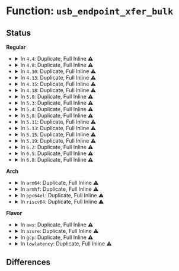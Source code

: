 # Function: <code>usb_endpoint_xfer_bulk</code>

## Status
<b>Regular</b>
<ul>
<li>
<details>
<summary>In <code>4.4</code>: Duplicate, Full Inline ⚠️</summary>

**Collision:** Static Duplication

**Inline:** Full

**Transformation:** False

**Instances:**

```
In drivers/usb/core/hcd.c (0)
Location: include/uapi/linux/usb/ch9.h:473
Inline: True
```
```
In drivers/usb/core/config.c (0)
Location: include/uapi/linux/usb/ch9.h:473
Inline: True
```
```
In drivers/usb/core/devio.c (0)
Location: include/uapi/linux/usb/ch9.h:473
Inline: True
```
```
In drivers/usb/host/xhci.c (0)
Location: include/uapi/linux/usb/ch9.h:473
Inline: True
```
```
In drivers/usb/host/xhci-mem.c (0)
Location: include/uapi/linux/usb/ch9.h:473
Inline: True
```
</details>
</li>
<li>
<details>
<summary>In <code>4.8</code>: Duplicate, Full Inline ⚠️</summary>

**Collision:** Static Duplication

**Inline:** Full

**Transformation:** False

**Instances:**

```
In drivers/usb/core/hcd.c (0)
Location: include/uapi/linux/usb/ch9.h:496
Inline: True
```
```
In drivers/usb/core/config.c (0)
Location: include/uapi/linux/usb/ch9.h:496
Inline: True
```
```
In drivers/usb/core/devio.c (0)
Location: include/uapi/linux/usb/ch9.h:496
Inline: True
```
```
In drivers/usb/host/xhci.c (0)
Location: include/uapi/linux/usb/ch9.h:496
Inline: True
```
```
In drivers/usb/host/xhci-mem.c (0)
Location: include/uapi/linux/usb/ch9.h:496
Inline: True
```
</details>
</li>
<li>
<details>
<summary>In <code>4.10</code>: Duplicate, Full Inline ⚠️</summary>

**Collision:** Static Duplication

**Inline:** Full

**Transformation:** False

**Instances:**

```
In drivers/usb/core/hcd.c (0)
Location: include/uapi/linux/usb/ch9.h:502
Inline: True
```
```
In drivers/usb/core/config.c (0)
Location: include/uapi/linux/usb/ch9.h:502
Inline: True
```
```
In drivers/usb/core/devio.c (0)
Location: include/uapi/linux/usb/ch9.h:502
Inline: True
```
```
In drivers/usb/host/xhci.c (0)
Location: include/uapi/linux/usb/ch9.h:502
Inline: True
```
```
In drivers/usb/host/xhci-mem.c (0)
Location: include/uapi/linux/usb/ch9.h:502
Inline: True
```
</details>
</li>
<li>
<details>
<summary>In <code>4.13</code>: Duplicate, Full Inline ⚠️</summary>

**Collision:** Static Duplication

**Inline:** Full

**Transformation:** False

**Instances:**

```
In drivers/usb/core/hcd.c (0)
Location: include/uapi/linux/usb/ch9.h:503
Inline: True
```
```
In drivers/usb/core/config.c (0)
Location: include/uapi/linux/usb/ch9.h:503
Inline: True
```
```
In drivers/usb/core/devio.c (0)
Location: include/uapi/linux/usb/ch9.h:503
Inline: True
```
```
In drivers/usb/host/xhci.c (0)
Location: include/uapi/linux/usb/ch9.h:503
Inline: True
```
```
In drivers/usb/host/xhci-mem.c (0)
Location: include/uapi/linux/usb/ch9.h:503
Inline: True
```
</details>
</li>
<li>
<details>
<summary>In <code>4.15</code>: Duplicate, Full Inline ⚠️</summary>

**Collision:** Static Duplication

**Inline:** Full

**Transformation:** False

**Instances:**

```
In drivers/usb/core/hcd.c (0)
Location: include/uapi/linux/usb/ch9.h:508
Inline: True
```
```
In drivers/usb/core/config.c (0)
Location: include/uapi/linux/usb/ch9.h:508
Inline: True
```
```
In drivers/usb/core/devio.c (0)
Location: include/uapi/linux/usb/ch9.h:508
Inline: True
```
```
In drivers/usb/host/xhci.c (0)
Location: include/uapi/linux/usb/ch9.h:508
Inline: True
```
```
In drivers/usb/host/xhci-mem.c (0)
Location: include/uapi/linux/usb/ch9.h:508
Inline: True
```
</details>
</li>
<li>
<details>
<summary>In <code>4.18</code>: Duplicate, Full Inline ⚠️</summary>

**Collision:** Static Duplication

**Inline:** Full

**Transformation:** False

**Instances:**

```
In drivers/usb/core/hcd.c (0)
Location: include/uapi/linux/usb/ch9.h:508
Inline: True
```
```
In drivers/usb/core/config.c (0)
Location: include/uapi/linux/usb/ch9.h:508
Inline: True
```
```
In drivers/usb/core/devio.c (0)
Location: include/uapi/linux/usb/ch9.h:508
Inline: True
```
```
In drivers/usb/host/xhci.c (0)
Location: include/uapi/linux/usb/ch9.h:508
Inline: True
```
```
In drivers/usb/host/xhci-mem.c (0)
Location: include/uapi/linux/usb/ch9.h:508
Inline: True
```
</details>
</li>
<li>
<details>
<summary>In <code>5.0</code>: Duplicate, Full Inline ⚠️</summary>

**Collision:** Static Duplication

**Inline:** Full

**Transformation:** False

**Instances:**

```
In drivers/usb/core/hcd.c (0)
Location: include/uapi/linux/usb/ch9.h:508
Inline: True
```
```
In drivers/usb/core/config.c (0)
Location: include/uapi/linux/usb/ch9.h:508
Inline: True
```
```
In drivers/usb/core/devio.c (0)
Location: include/uapi/linux/usb/ch9.h:508
Inline: True
```
```
In drivers/usb/host/xhci.c (0)
Location: include/uapi/linux/usb/ch9.h:508
Inline: True
```
```
In drivers/usb/host/xhci-mem.c (0)
Location: include/uapi/linux/usb/ch9.h:508
Inline: True
```
</details>
</li>
<li>
<details>
<summary>In <code>5.3</code>: Duplicate, Full Inline ⚠️</summary>

**Collision:** Static Duplication

**Inline:** Full

**Transformation:** False

**Instances:**

```
In drivers/usb/core/hcd.c (0)
Location: include/uapi/linux/usb/ch9.h:508
Inline: True
```
```
In drivers/usb/core/config.c (0)
Location: include/uapi/linux/usb/ch9.h:508
Inline: True
```
```
In drivers/usb/core/devio.c (0)
Location: include/uapi/linux/usb/ch9.h:508
Inline: True
```
```
In drivers/usb/host/xhci.c (0)
Location: include/uapi/linux/usb/ch9.h:508
Inline: True
```
```
In drivers/usb/host/xhci-mem.c (0)
Location: include/uapi/linux/usb/ch9.h:508
Inline: True
```
</details>
</li>
<li>
<details>
<summary>In <code>5.4</code>: Duplicate, Full Inline ⚠️</summary>

**Collision:** Static Duplication

**Inline:** Full

**Transformation:** False

**Instances:**

```
In drivers/usb/core/hcd.c (0)
Location: include/uapi/linux/usb/ch9.h:508
Inline: True
```
```
In drivers/usb/core/config.c (0)
Location: include/uapi/linux/usb/ch9.h:508
Inline: True
```
```
In drivers/usb/core/devio.c (0)
Location: include/uapi/linux/usb/ch9.h:508
Inline: True
```
```
In drivers/usb/host/xhci.c (0)
Location: include/uapi/linux/usb/ch9.h:508
Inline: True
```
```
In drivers/usb/host/xhci-mem.c (0)
Location: include/uapi/linux/usb/ch9.h:508
Inline: True
```
</details>
</li>
<li>
<details>
<summary>In <code>5.8</code>: Duplicate, Full Inline ⚠️</summary>

**Collision:** Static Duplication

**Inline:** Full

**Transformation:** False

**Instances:**

```
In drivers/usb/core/hcd.c (ffffffff818bb8f9)
Location: include/uapi/linux/usb/ch9.h:508
Inline: True
Inline callers:
  - drivers/usb/core/hcd.c:usb_alloc_streams
```
```
In drivers/usb/core/config.c (ffffffff818c6612)
Location: include/uapi/linux/usb/ch9.h:508
Inline: True
Inline callers:
  - drivers/usb/core/config.c:usb_parse_endpoint
  - drivers/usb/core/config.c:usb_parse_endpoint
```
```
In drivers/usb/core/devio.c (ffffffff818ccdee)
Location: include/uapi/linux/usb/ch9.h:508
Inline: True
Inline callers:
  - drivers/usb/core/devio.c:proc_do_submiturb
```
```
In drivers/usb/host/xhci.c (0)
Location: include/uapi/linux/usb/ch9.h:508
Inline: True
```
```
In drivers/usb/host/xhci-mem.c (0)
Location: include/uapi/linux/usb/ch9.h:508
Inline: True
```
</details>
</li>
<li>
<details>
<summary>In <code>5.11</code>: Duplicate, Full Inline ⚠️</summary>

**Collision:** Static Duplication

**Inline:** Full

**Transformation:** False

**Instances:**

```
In drivers/usb/core/hcd.c (ffffffff818c86d9)
Location: include/uapi/linux/usb/ch9.h:515
Inline: True
Inline callers:
  - drivers/usb/core/hcd.c:usb_alloc_streams
```
```
In drivers/usb/core/config.c (ffffffff818d224d)
Location: include/uapi/linux/usb/ch9.h:515
Inline: True
Inline callers:
  - drivers/usb/core/config.c:usb_parse_endpoint
  - drivers/usb/core/config.c:usb_parse_endpoint
```
```
In drivers/usb/core/devio.c (ffffffff818d7fe6)
Location: include/uapi/linux/usb/ch9.h:515
Inline: True
Inline callers:
  - drivers/usb/core/devio.c:proc_do_submiturb
```
```
In drivers/usb/host/xhci.c (0)
Location: include/uapi/linux/usb/ch9.h:515
Inline: True
```
```
In drivers/usb/host/xhci-mem.c (0)
Location: include/uapi/linux/usb/ch9.h:515
Inline: True
```
</details>
</li>
<li>
<details>
<summary>In <code>5.13</code>: Duplicate, Full Inline ⚠️</summary>

**Collision:** Static Duplication

**Inline:** Full

**Transformation:** False

**Instances:**

```
In drivers/usb/core/hcd.c (ffffffff818abd29)
Location: include/uapi/linux/usb/ch9.h:515
Inline: True
Inline callers:
  - drivers/usb/core/hcd.c:usb_alloc_streams
```
```
In drivers/usb/core/config.c (ffffffff818b58a4)
Location: include/uapi/linux/usb/ch9.h:515
Inline: True
Inline callers:
  - drivers/usb/core/config.c:usb_parse_endpoint
  - drivers/usb/core/config.c:usb_parse_endpoint
```
```
In drivers/usb/core/devio.c (ffffffff818baed5)
Location: include/uapi/linux/usb/ch9.h:515
Inline: True
Inline callers:
  - drivers/usb/core/devio.c:proc_do_submiturb
```
```
In drivers/usb/host/xhci.c (0)
Location: include/uapi/linux/usb/ch9.h:515
Inline: True
```
```
In drivers/usb/host/xhci-mem.c (0)
Location: include/uapi/linux/usb/ch9.h:515
Inline: True
```
</details>
</li>
<li>
<details>
<summary>In <code>5.15</code>: Duplicate, Full Inline ⚠️</summary>

**Collision:** Static Duplication

**Inline:** Full

**Transformation:** False

**Instances:**

```
In drivers/usb/core/hcd.c (ffffffff81940d19)
Location: include/uapi/linux/usb/ch9.h:515
Inline: True
Inline callers:
  - drivers/usb/core/hcd.c:usb_alloc_streams
```
```
In drivers/usb/core/config.c (ffffffff8194ae06)
Location: include/uapi/linux/usb/ch9.h:515
Inline: True
Inline callers:
  - drivers/usb/core/config.c:usb_parse_endpoint
  - drivers/usb/core/config.c:usb_parse_endpoint
```
```
In drivers/usb/core/devio.c (ffffffff8195167b)
Location: include/uapi/linux/usb/ch9.h:515
Inline: True
Inline callers:
  - drivers/usb/core/devio.c:proc_do_submiturb
```
```
In drivers/usb/host/xhci.c (0)
Location: include/uapi/linux/usb/ch9.h:515
Inline: True
```
```
In drivers/usb/host/xhci-mem.c (0)
Location: include/uapi/linux/usb/ch9.h:515
Inline: True
```
</details>
</li>
<li>
<details>
<summary>In <code>5.19</code>: Duplicate, Full Inline ⚠️</summary>

**Collision:** Static Duplication

**Inline:** Full

**Transformation:** False

**Instances:**

```
In drivers/usb/core/hcd.c (ffffffff81a98fcd)
Location: include/uapi/linux/usb/ch9.h:515
Inline: True
Inline callers:
  - drivers/usb/core/hcd.c:usb_alloc_streams
```
```
In drivers/usb/core/config.c (ffffffff81aa3b8d)
Location: include/uapi/linux/usb/ch9.h:515
Inline: True
Inline callers:
  - drivers/usb/core/config.c:usb_parse_endpoint
  - drivers/usb/core/config.c:usb_parse_endpoint
```
```
In drivers/usb/core/devio.c (ffffffff81aaa2f9)
Location: include/uapi/linux/usb/ch9.h:515
Inline: True
Inline callers:
  - drivers/usb/core/devio.c:proc_do_submiturb
```
```
In drivers/usb/host/xhci.c (0)
Location: include/uapi/linux/usb/ch9.h:515
Inline: True
```
```
In drivers/usb/host/xhci-mem.c (0)
Location: include/uapi/linux/usb/ch9.h:515
Inline: True
```
</details>
</li>
<li>
<details>
<summary>In <code>6.2</code>: Duplicate, Full Inline ⚠️</summary>

**Collision:** Static Duplication

**Inline:** Full

**Transformation:** False

**Instances:**

```
In drivers/usb/core/hcd.c (ffffffff81c1cf2d)
Location: include/uapi/linux/usb/ch9.h:515
Inline: True
Inline callers:
  - drivers/usb/core/hcd.c:usb_alloc_streams
```
```
In drivers/usb/core/config.c (ffffffff81c29a2d)
Location: include/uapi/linux/usb/ch9.h:515
Inline: True
Inline callers:
  - drivers/usb/core/config.c:usb_parse_endpoint
  - drivers/usb/core/config.c:usb_parse_endpoint
```
```
In drivers/usb/core/devio.c (ffffffff81c31679)
Location: include/uapi/linux/usb/ch9.h:515
Inline: True
Inline callers:
  - drivers/usb/core/devio.c:proc_do_submiturb
```
```
In drivers/usb/host/xhci.c (0)
Location: include/uapi/linux/usb/ch9.h:515
Inline: True
```
```
In drivers/usb/host/xhci-mem.c (0)
Location: include/uapi/linux/usb/ch9.h:515
Inline: True
```
</details>
</li>
<li>
<details>
<summary>In <code>6.5</code>: Duplicate, Full Inline ⚠️</summary>

**Collision:** Static Duplication

**Inline:** Full

**Transformation:** False

**Instances:**

```
In drivers/usb/core/usb.c (ffffffff81c7808a)
Location: include/uapi/linux/usb/ch9.h:518
Inline: True
Inline callers:
  - drivers/usb/core/usb.c:usb_check_bulk_endpoints
```
```
In drivers/usb/core/hcd.c (ffffffff81c83e40)
Location: include/uapi/linux/usb/ch9.h:518
Inline: True
Inline callers:
  - drivers/usb/core/hcd.c:usb_alloc_streams
```
```
In drivers/usb/core/config.c (ffffffff81c90ad9)
Location: include/uapi/linux/usb/ch9.h:518
Inline: True
Inline callers:
  - drivers/usb/core/config.c:usb_parse_endpoint
  - drivers/usb/core/config.c:usb_parse_endpoint
```
```
In drivers/usb/core/devio.c (ffffffff81c98907)
Location: include/uapi/linux/usb/ch9.h:518
Inline: True
Inline callers:
  - drivers/usb/core/devio.c:proc_do_submiturb
```
```
In drivers/usb/host/xhci.c (0)
Location: include/uapi/linux/usb/ch9.h:518
Inline: True
```
```
In drivers/usb/host/xhci-mem.c (0)
Location: include/uapi/linux/usb/ch9.h:518
Inline: True
```
</details>
</li>
<li>
<details>
<summary>In <code>6.8</code>: Duplicate, Full Inline ⚠️</summary>

**Collision:** Static Duplication

**Inline:** Full

**Transformation:** False

**Instances:**

```
In drivers/usb/core/usb.c (ffffffff81d2ca8a)
Location: include/uapi/linux/usb/ch9.h:515
Inline: True
Inline callers:
  - drivers/usb/core/usb.c:usb_check_bulk_endpoints
```
```
In drivers/usb/core/hcd.c (ffffffff81d38840)
Location: include/uapi/linux/usb/ch9.h:515
Inline: True
Inline callers:
  - drivers/usb/core/hcd.c:usb_alloc_streams
```
```
In drivers/usb/core/config.c (ffffffff81d45686)
Location: include/uapi/linux/usb/ch9.h:515
Inline: True
Inline callers:
  - drivers/usb/core/config.c:usb_parse_endpoint
  - drivers/usb/core/config.c:usb_parse_endpoint
```
```
In drivers/usb/core/devio.c (ffffffff81d4d448)
Location: include/uapi/linux/usb/ch9.h:515
Inline: True
Inline callers:
  - drivers/usb/core/devio.c:proc_do_submiturb
```
```
In drivers/usb/host/xhci.c (0)
Location: include/uapi/linux/usb/ch9.h:515
Inline: True
```
```
In drivers/usb/host/xhci-mem.c (0)
Location: include/uapi/linux/usb/ch9.h:515
Inline: True
```
</details>
</li>
</ul>
<b>Arch</b>
<ul>
<li>
<details>
<summary>In <code>arm64</code>: Duplicate, Full Inline ⚠️</summary>

**Collision:** Static Duplication

**Inline:** Full

**Transformation:** False

**Instances:**

```
In drivers/usb/core/hcd.c (0)
Location: include/uapi/linux/usb/ch9.h:508
Inline: True
```
```
In drivers/usb/core/config.c (0)
Location: include/uapi/linux/usb/ch9.h:508
Inline: True
```
```
In drivers/usb/core/devio.c (0)
Location: include/uapi/linux/usb/ch9.h:508
Inline: True
```
```
In drivers/usb/host/xhci.c (0)
Location: include/uapi/linux/usb/ch9.h:508
Inline: True
```
```
In drivers/usb/host/xhci-mem.c (0)
Location: include/uapi/linux/usb/ch9.h:508
Inline: True
```
```
In drivers/usb/host/xhci-mtk-sch.c (0)
Location: include/uapi/linux/usb/ch9.h:508
Inline: True
```
</details>
</li>
<li>
<details>
<summary>In <code>armhf</code>: Duplicate, Full Inline ⚠️</summary>

**Collision:** Static Duplication

**Inline:** Full

**Transformation:** False

**Instances:**

```
In drivers/usb/core/hcd.c (c0af32e8)
Location: include/uapi/linux/usb/ch9.h:508
Inline: True
Inline callers:
  - drivers/usb/core/hcd.c:usb_alloc_streams
```
```
In drivers/usb/core/config.c (c0afd55c)
Location: include/uapi/linux/usb/ch9.h:508
Inline: True
Inline callers:
  - drivers/usb/core/config.c:usb_parse_endpoint
  - drivers/usb/core/config.c:usb_parse_endpoint
```
```
In drivers/usb/core/devio.c (c0b04714)
Location: include/uapi/linux/usb/ch9.h:508
Inline: True
Inline callers:
  - drivers/usb/core/devio.c:proc_do_submiturb
```
```
In drivers/usb/host/xhci.c (0)
Location: include/uapi/linux/usb/ch9.h:508
Inline: True
```
```
In drivers/usb/host/xhci-mem.c (0)
Location: include/uapi/linux/usb/ch9.h:508
Inline: True
```
```
In drivers/usb/host/xhci-mtk-sch.c (0)
Location: include/uapi/linux/usb/ch9.h:508
Inline: True
```
</details>
</li>
<li>
<details>
<summary>In <code>ppc64el</code>: Duplicate, Full Inline ⚠️</summary>

**Collision:** Static Duplication

**Inline:** Full

**Transformation:** False

**Instances:**

```
In drivers/usb/core/hcd.c (0)
Location: include/uapi/linux/usb/ch9.h:508
Inline: True
```
```
In drivers/usb/core/config.c (0)
Location: include/uapi/linux/usb/ch9.h:508
Inline: True
```
```
In drivers/usb/core/devio.c (0)
Location: include/uapi/linux/usb/ch9.h:508
Inline: True
```
```
In drivers/usb/host/xhci.c (0)
Location: include/uapi/linux/usb/ch9.h:508
Inline: True
```
```
In drivers/usb/host/xhci-mem.c (0)
Location: include/uapi/linux/usb/ch9.h:508
Inline: True
```
</details>
</li>
<li>
<details>
<summary>In <code>riscv64</code>: Duplicate, Full Inline ⚠️</summary>

**Collision:** Static Duplication

**Inline:** Full

**Transformation:** False

**Instances:**

```
In drivers/usb/core/hcd.c (0)
Location: include/uapi/linux/usb/ch9.h:508
Inline: True
```
```
In drivers/usb/core/config.c (0)
Location: include/uapi/linux/usb/ch9.h:508
Inline: True
```
```
In drivers/usb/core/devio.c (0)
Location: include/uapi/linux/usb/ch9.h:508
Inline: True
```
```
In drivers/usb/host/xhci.c (0)
Location: include/uapi/linux/usb/ch9.h:508
Inline: True
```
```
In drivers/usb/host/xhci-mem.c (0)
Location: include/uapi/linux/usb/ch9.h:508
Inline: True
```
</details>
</li>
</ul>
<b>Flavor</b>
<ul>
<li>
<details>
<summary>In <code>aws</code>: Duplicate, Full Inline ⚠️</summary>

**Collision:** Static Duplication

**Inline:** Full

**Transformation:** False

**Instances:**

```
In drivers/usb/core/hcd.c (0)
Location: include/uapi/linux/usb/ch9.h:508
Inline: True
```
```
In drivers/usb/core/config.c (0)
Location: include/uapi/linux/usb/ch9.h:508
Inline: True
```
```
In drivers/usb/core/devio.c (0)
Location: include/uapi/linux/usb/ch9.h:508
Inline: True
```
```
In drivers/usb/host/xhci.c (0)
Location: include/uapi/linux/usb/ch9.h:508
Inline: True
```
```
In drivers/usb/host/xhci-mem.c (0)
Location: include/uapi/linux/usb/ch9.h:508
Inline: True
```
</details>
</li>
<li>
<details>
<summary>In <code>azure</code>: Duplicate, Full Inline ⚠️</summary>

**Collision:** Static Duplication

**Inline:** Full

**Transformation:** False

**Instances:**

```
In drivers/usb/core/hcd.c (0)
Location: include/uapi/linux/usb/ch9.h:508
Inline: True
```
```
In drivers/usb/core/config.c (0)
Location: include/uapi/linux/usb/ch9.h:508
Inline: True
```
```
In drivers/usb/core/devio.c (0)
Location: include/uapi/linux/usb/ch9.h:508
Inline: True
```
```
In drivers/usb/host/xhci.c (0)
Location: include/uapi/linux/usb/ch9.h:508
Inline: True
```
```
In drivers/usb/host/xhci-mem.c (0)
Location: include/uapi/linux/usb/ch9.h:508
Inline: True
```
</details>
</li>
<li>
<details>
<summary>In <code>gcp</code>: Duplicate, Full Inline ⚠️</summary>

**Collision:** Static Duplication

**Inline:** Full

**Transformation:** False

**Instances:**

```
In drivers/usb/core/hcd.c (0)
Location: include/uapi/linux/usb/ch9.h:508
Inline: True
```
```
In drivers/usb/core/config.c (0)
Location: include/uapi/linux/usb/ch9.h:508
Inline: True
```
```
In drivers/usb/core/devio.c (0)
Location: include/uapi/linux/usb/ch9.h:508
Inline: True
```
```
In drivers/usb/host/xhci.c (0)
Location: include/uapi/linux/usb/ch9.h:508
Inline: True
```
```
In drivers/usb/host/xhci-mem.c (0)
Location: include/uapi/linux/usb/ch9.h:508
Inline: True
```
</details>
</li>
<li>
<details>
<summary>In <code>lowlatency</code>: Duplicate, Full Inline ⚠️</summary>

**Collision:** Static Duplication

**Inline:** Full

**Transformation:** False

**Instances:**

```
In drivers/usb/core/hcd.c (0)
Location: include/uapi/linux/usb/ch9.h:508
Inline: True
```
```
In drivers/usb/core/config.c (0)
Location: include/uapi/linux/usb/ch9.h:508
Inline: True
```
```
In drivers/usb/core/devio.c (0)
Location: include/uapi/linux/usb/ch9.h:508
Inline: True
```
```
In drivers/usb/host/xhci.c (0)
Location: include/uapi/linux/usb/ch9.h:508
Inline: True
```
```
In drivers/usb/host/xhci-mem.c (0)
Location: include/uapi/linux/usb/ch9.h:508
Inline: True
```
</details>
</li>
</ul>

## Differences
